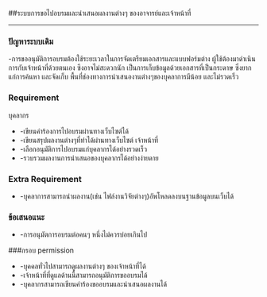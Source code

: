 ##ระบบการขอไปอบรมและนำเสนอผลงานต่างๆ ของอาจารย์และเจ้าหน้าที่
 
---
 
### ปัญหาระบบเดิม
-การขออนุมัติการอบรมต้องใช้ระยะเวลาในการจัดเตรียมเอกสารและแบบฟอร์มต่าง
ผู้ใช้ต้องมาดำเนินการกับเจ้าหน้าที่ด้วยตนเอง ซึงอาจไม่สะดวกนัก
เป็นการเก็บข้อมูลด้วยเอกสารที่เป็นกระดาษ ซึ่งยากแก่การค้นหา และจัดเก็บ
พื้นที่ช่องทางการนำเสนองานต่างๆของบุคลาการมีน้อย และไม่รวดเร็ว

### Requirement
บุคลากร
* -เขียนคำร้องการไปอบรมผ่านทางเว็บไซต์ได้
* -เขียนสรุปผลงานต่างๆที่ทำได้ผ่านทางเว็บไซต์
เจ้าหน้าที่
* -เลือกอนุมัติการไปอบรมแก่บุคลากรได้อย่างรวดเร็ว
* -รวบรวมผลงานการนำเสนอของบุคลากรได้อย่างง่ายดาย	

### Extra Requirement
* -บุคลาการสามารถนำผลงาน(เช่น ไฟล์งานวิจัยต่างๆ)อัพโหลดลงบนฐานข้อมูลบนเว็บได้

### ข้อเสนอแนะ
* -การอนุมัตการอบรมต่อคนๆ หนึ่งไม่ควรบ่อยเกินไป 

###กรอบ permission
* -บุคคลทั่วไปสามารถดูผลงานต่างๆ ของเจ้าหน้าที่ได้
* -เจ้าหน้าที่ที่ดูแลด้านนี้สามารถอนุมัติการขออบรมได้
* -บุคลากรสามารถเขียนคำร้องขออบรมและนำเสนอผลงานได้
